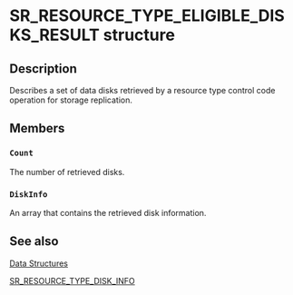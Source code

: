 # SR_RESOURCE_TYPE_ELIGIBLE_DISKS_RESULT structure

## Description

Describes a set of data disks retrieved by a resource type control code operation for storage replication.

## Members

### `Count`

The number of retrieved disks.

### `DiskInfo`

An array that contains the retrieved disk information.

## See also

[Data Structures](https://learn.microsoft.com/previous-versions/windows/desktop/mscs/data-structures)

[SR_RESOURCE_TYPE_DISK_INFO](https://learn.microsoft.com/windows/desktop/api/clusapi/ns-clusapi-sr_resource_type_disk_info)